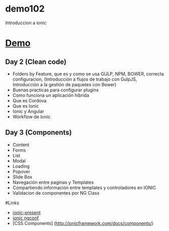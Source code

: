 # demo102
Introduccion a ionic

# [Demo](http://capacitacioncorpoica.github.io/demo102)

## Day 2 (Clean code)
- Folders by Feature, que es y como se usa GULP, NPM, BOWER, correcta configuracion, (Introducción a flujos de trabajo con GulpJS, Introducción a la gestión de paquetes con Bower)
- Buenas practicas para configurar plugins
- Como funciona un aplicación híbrida
- Que es Cordova
- Que es Ionic
- Ionic y Angular
- Workflow de Ionic

## Day 3 (Components)
- Content
- Forms
- List
- Modal
- Loading
- Popover
- Slide Box
- Navegación entre paginas y Templates
- Compartiendo información entre templates y controladores en IONIC
- Validacion de componentes por NG Class

#Links
- [ionic-present](http://nicobytes.github.io/ionic-present/#/)
- [ionic ngconf](https://www.youtube.com/watch?v=wvr11fvCeu4)
- [CSS Components] (http://ionicframework.com/docs/components/)
